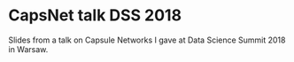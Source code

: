 # CapsNet talk DSS 2018
Slides from a talk on Capsule Networks I gave at Data Science Summit 2018 in Warsaw.
